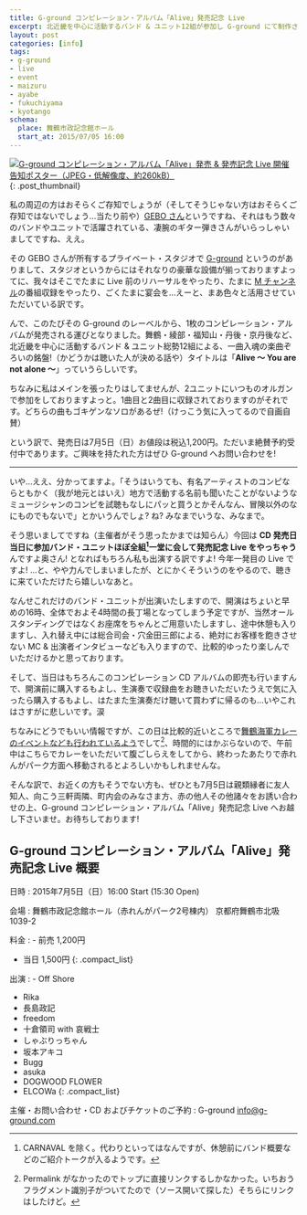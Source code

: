 ```yaml
---
title: G-ground コンピレーション・アルバム「Alive」発売記念 Live
excerpt: 北近畿を中心に活動するバンド & ユニット12組が参加し G-ground にて制作されたコンピレーション・アルバム「Alive」が7月5日に発売されるのを記念して、参加（ほぼ）全組の出演による発売記念 Live をやるよ! っていうお知らせです。
layout: post
categories: [info]
tags:
- g-ground
- live
- event
- maizuru
- ayabe
- fukuchiyama
- kyotango
schema:
  place: 舞鶴市政記念館ホール
  start_at: 2015/07/05 16:00
---
```

[![G-ground コンピレーション・アルバム「Alive」発売 & 発売記念 Live 開催 告知ポスター（JPEG・低解像度、約260kB）][p1]][p2]
{: .post_thumbnail}

私の周辺の方はおそらくご存知でしょうが（そしてそうじゃない方はおそらくご存知ではないでしょう…当たり前や）[GEBO さん][*1]というですね、それはもう数々のバンドやユニットで活躍されている、凄腕のギター弾きさんがいらっしゃいましてですね、ええ。

その GEBO さんが所有するプライベート・スタジオで [G-ground][*2] というのがありまして、スタジオというからにはそれなりの豪華な設備が揃っておりますよってに、我々はそこでたまに Live 前のリハーサルをやったり、たまに [M チャンネル][*3]の番組収録をやったり、ごくたまに宴会を…えーと、まあ色々と活用させていただいている訳です。

んで、このたびその G-ground のレーベルから、1枚のコンピレーション・アルバムが発売される運びとなりました。舞鶴・綾部・福知山・丹後・京丹後など、北近畿を中心に活動するバンド & ユニット総勢12組による、一曲入魂の楽曲ぞろいの銘盤!（かどうかは聴いた人が決める話や）タイトルは「<b>Alive 〜 You are not alone 〜</b>」っていうらしいです。

ちなみに私はメインを張ったりはしてませんが、2ユニットにいつものオルガンで参加をしておりますよっと。1曲目と2曲目に収録されておりますのがそれです。どちらの曲もゴキゲンなソロがあるぜ!（けっこう気に入ってるので自画自賛）

という訳で、発売日は7月5日（日）お値段は税込1,200円。ただいま絶賛予約受付中であります。ご興味を持たれた方はぜひ G-ground へお問い合わせを!

- - - - - - - - - -

いや…ええ、分かってますよ。「そうはいうても、有名アーティストのコンピならともかく（我が地元とはいえ）地方で活動する名前も聞いたことがないようなミュージシャンのコンピを試聴もなしにパッと買うとかそんなん、冒険以外のなにものでもないで」とかいうんでしょ? ね? みなまでいうな、みなまで。

そう思いましてですね（主催者がそう思ったかまでは知らん）今回は **CD 発売日当日に参加バンド・ユニットほぼ全組[^1]一堂に会して発売記念 Live をやっちゃう**んですよ奥さん! となればもちろん私も出演する訳ですよ! 今年一発目の Live ですよ! …と、やや力んでしまいましたが、とにかくそういうのをやるので、聴きに来ていただけたら嬉しいなあと。

なんせこれだけのバンド・ユニットが出演いたしますので、開演はちょいと早めの16時、全体でおよそ4時間の長丁場となってしまう予定ですが、当然オールスタンディングではなくお座席をちゃんとご用意いたしますし、途中休憩も入りますし、入れ替え中には総合司会・穴金田三郎による、絶対にお客様を飽きさせない MC & 出演者インタビューなども入りますので、比較的ゆったり楽しんでいただけるかと思っております。

そして、当日はもちろんこのコンピレーション CD アルバムの即売も行いますんで、開演前に購入するもよし、生演奏で収録曲をお聴きいただいたうえで気に入ったら購入するもよし、はたまた生演奏だけ聴いて買わずに帰るのも…いやこれはさすがに悲しいです。涙

ちなみにどうでもいい情報ですが、この日は比較的近いところで[舞鶴海軍カレーのイベントなども行われているよう][*4]でして[^2]、時間的にはかぶらないので、午前中はこちらでカレーをいただいて腹ごしらえをしてから、終わったあたりで赤れんがパーク方面へ移動されるとよろしいかもしれませんな。

そんな訳で、お近くの方もそうでない方も、ぜひとも7月5日は親類縁者に友人知人、向こう三軒両隣、町内会のみなさま方、赤の他人その他諸々をお誘い合わせの上、G-ground コンピレーション・アルバム「Alive」発売記念 Live へお越し下さいませ。お待ちしております!


G-ground コンピレーション・アルバム「Alive」発売記念 Live 概要
---

日時
: 2015年7月5日（日）16:00 Start (15:30 Open)

会場
: 舞鶴市政記念館ホール（赤れんがパーク2号棟内）
  京都府舞鶴市北吸1039-2

料金
: - 前売 1,200円
  - 当日 1,500円
  {: .compact_list}

出演
: - Off Shore
  - Rika
  - 長島政記
  - freedom
  - 十倉領司 with 哀戦士
  - しゃぶりっちゃん
  - 坂本アキコ
  - Bugg
  - asuka
  - DOGWOOD FLOWER
  - ELCOWa
  {: .compact_list}

主催・お問い合わせ・CD およびチケットのご予約
: G-ground <info@g-ground.com>


[*1]: http://geboism.net/   "GEBOISM Web Site"
[*2]: http://g-ground.com/  "G-ground.com"
[*3]: http://mch.maizuru.info/ "M Channel from 舞鶴"
[*4]: http://kinkare.jimdo.com/#cc-m-12110987389

[p1]: /images/info/20150705/alive-trimmed.jpg
[p2]: /images/info/20150705/alive-full.jpg

[^1]: CARNAVAL を除く。代わりといってはなんですが、休憩前にバンド概要などのご紹介トークが入るようです。
[^2]: Permalink がなかったのでトップに直接リンクするしかなかった。いちおうフラグメント識別子がついてたので（ソース開いて探した）そちらにリンクはしたけど。  

